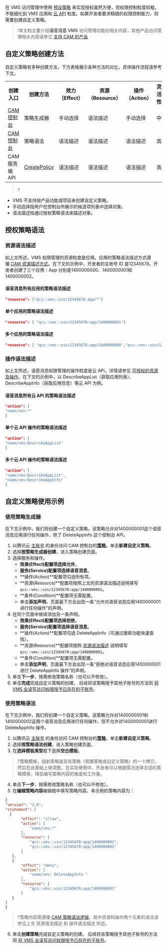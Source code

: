 在 VMS 访问管理中使用 [预设策略](https://cloud.tencent.com/document/product/1128/49455) 来实现授权虽然方便，但权限控制粒度较粗，不能细化到 VMS 应用和 [云 API](https://cloud.tencent.com/product/api) 粒度。如果开发者要求精细的权限控制能力，则需要创建自定义策略。
>!本文档主要介绍**语音消息 VMS** 访问管理功能的相关内容，其他产品访问管理相关内容请参见 [支持 CAM 的产品](https://cloud.tencent.com/document/product/598/10588)

## 自定义策略创建方法
自定义策略有多种创建方法，下方表格展示各种方法的对比，具体操作流程请参考下文。
<escape>
<table>
<tr>
<th align="center">创建入口</th>
<th>创建方法</th>
<th>效力（Effect）</th>
<th>资源 （Resource）</th>
<th>操作 （Action）</th>
<th>灵活性</th>
</tr>
<tr>
<td><a href = "https://console.cloud.tencent.com/cam/policy">CAM 控制台</a></td>
<td> 策略生成器</td>
<td> 手动选择</td>
<td> 语法描述</td>
<td> 手动选择</td>
<td> 中</td>
</tr>
<tr>
<td><a href = "https://console.cloud.tencent.com/cam/policy">CAM 控制台</a></td>
<td> 策略语法</td>
<td> 语法描述</td>
<td> 语法描述</td>
<td> 语法描述</td>
<td> 高</td>
</tr>
<tr>
<td>CAM 服务端 API</td>
<td> <a href = "https://cloud.tencent.com/document/product/598/34578">CreatePolicy</a></td>
<td> 语法描述</td>
<td> 语法描述</td>
<td> 语法描述</td>
<td> 高</td>
</tr>
</table>
</escape>

>?
- VMS 不支持按产品功能或项目来创建自定义策略。
- 手动选择指用户在控制台所展示的候选项列表中选择对象。
- 语法描述指通过授权策略语法来描述对象。

## 授权策略语法
### 资源语法描述
如上文所述，VMS 权限管理的资源粒度是应用。应用的策略语法描述方式遵循 [CAM 资源描述方式](https://cloud.tencent.com/document/product/598/10606)。在下文的示例中，开发者的主账号 ID 是12345678，开发者创建了三个应用：App 分别是1400000000、1400000001和1400000002。
#### 语音消息所有应用的策略语法描述
```json
"resource": ["qcs::vms::uin/12345678:app/*"]
```
#### 单个应用的策略语法描述
```json
"resource": [ "qcs::vms::uin/12345678:app/1400000001"]
```
#### 多个应用的策略语法描述
```json
"resource": [ "qcs::vms::uin/12345678:app/1400000000","qcs::vms::uin/12345678:app/1400000001"]
```

### 操作语法描述
如上文所述，语音消息权限管理的操作粒度是云 API，详情请参见 [可授权的资源及操作](https://cloud.tencent.com/document/product/1128/49454)。在下文的示例中，以 DescribeAppList（获取应用列表）、DescribeAppInfo（获取应用信息）等云 API 为例。
#### 语音消息所有云 API 的策略语法描述
```json
"action": [
"name/vms:*"
]
```

#### 单个云 API 操作的策略语法描述
```json
"action": [
"name/vms:DescribeAppList"
]
```

#### 多个云 API 操作的策略语法描述
```json
"action": [
"name/vms:DescribeAppList",
"name/vms:DescribeAppInfo"
]
```

## 自定义策略使用示例
### 使用策略生成器
在下文示例中，我们将创建一个自定义策略。该策略允许对1400000001这个语音消息应用进行任何操作，除了 DeleteAppInfo 这个控制台 API。
1. 以腾讯云 [主账号](https://cloud.tencent.com/document/product/598/13665) 的身份访问 CAM 控制台的[**策略**](https://console.cloud.tencent.com/cam/policy)，单击**新建自定义策略**。
2. 选择**按策略生成器创建**，进入策略创建页面。
3. 选择服务和操作。
	- **效果(Effect)**配置项选择**允许**。
	- **服务(Service)**配置项选择**语音消息**。
	- **操作(Action)**配置项勾选所有项。
	- **资源(Resource)**配置项按照上文的资源语法描述说明填写`qcs::vms::uin/12345678:app/1400000001`。
	- **条件(Condition)**配置项无需配置。
	- 单击**添加声明**，页面最下方会出现一条“允许对语音消息应用1400000001进行任何操作”的声明。
4. 在同个页面中继续添加另一条声明。
	- **效果(Effect)**配置项选择**拒绝**。
	- **服务(Service)**配置项选择**语音消息**。
	- **操作(Action)**配置项勾选 DeleteAppInfo（可通过搜索功能快速查找）。
	- **资源(Resource)**配置项按照 [资源语法描述](https://cloud.tencent.com/document/product/382/46987#.E8.B5.84.E6.BA.90.E8.AF.AD.E6.B3.95.E6.8F.8F.E8.BF.B0) 说明填写`qcs::vms::uin/12345678:app/1400000001`。
	- **条件(Condition)**配置项无需配置。
	- 单击**添加声明**，页面最下方会出现一条“拒绝对语音消息应用1400000001进行 DeleteAppInfo 操作”的声明。
5. 单击**下一步**，按需修改策略名称（也可以不修改）。
6. 单击**完成**完成自定义策略的创建。
后续将该策略授予其他子账号的方法同 [将 VMS 全读写访问权限授予已存在的子账号](https://cloud.tencent.com/document/product/1128/49455#point2)。

### 使用策略语法
在下文示例中，我们将创建一个自定义策略。该策略允许对1400000001和1400000002这两个语音消息应用进行任何操作，但不允许对1400000001进行 DeleteAppInfo 操作。
1. 以腾讯云 [主账号](https://cloud.tencent.com/document/product/598/41656) 的身份访问 CAM 控制台的[**策略**](https://console.cloud.tencent.com/cam/policy)，单击**新建自定义策略**。
2. 选择**按策略语法创建**，进入策略创建页面。
3. 在**选择模板类型**框下选择**空白模板**。
>?策略模板，指新策略是现有策略（预置策略或自定义策略）的一个拷贝，然后在此基础上做调整。在实际使用中，开发者可以根据情况选择合适的策略模板，降低编写策略内容的难度和工作量。
4. 单击**下一步**，按需修改策略名称（也可以不修改）。
5. 在**编辑策略内容**编辑框中填写策略内容。本示例的策略内容为：
```json
{
"version": "2.0",
"statement": [
  {
       "effect": "allow",
       "action": [
           "name/vms:*"
       ],
       "resource": [
           "qcs::vms::uin/12345678:app/1400000001",
           "qcs::vms::uin/12345678:app/1400000002"
       ]
   },
   {
       "effect": "deny",
       "action": [
           "name/vms: DeleteAppInfo "
       ],
       "resource": [
           "qcs::vms::uin/12345678:app/1400000001"
       ]
   }
]
}
```

>?策略内容需遵循 [CAM 策略语法逻辑](https://cloud.tencent.com/document/product/598/10596)，其中资源和操作两个元素的语法请参见上文 资源语法描述 和 操作语法描述 所述。

6. 单击**创建策略**完成自定义策略的创建。
后续将该策略授予其他子账号的方法同 [将 VMS 全读写访问权限授予已存在的子账号](https://cloud.tencent.com/document/product/1128/49455#point3)。



